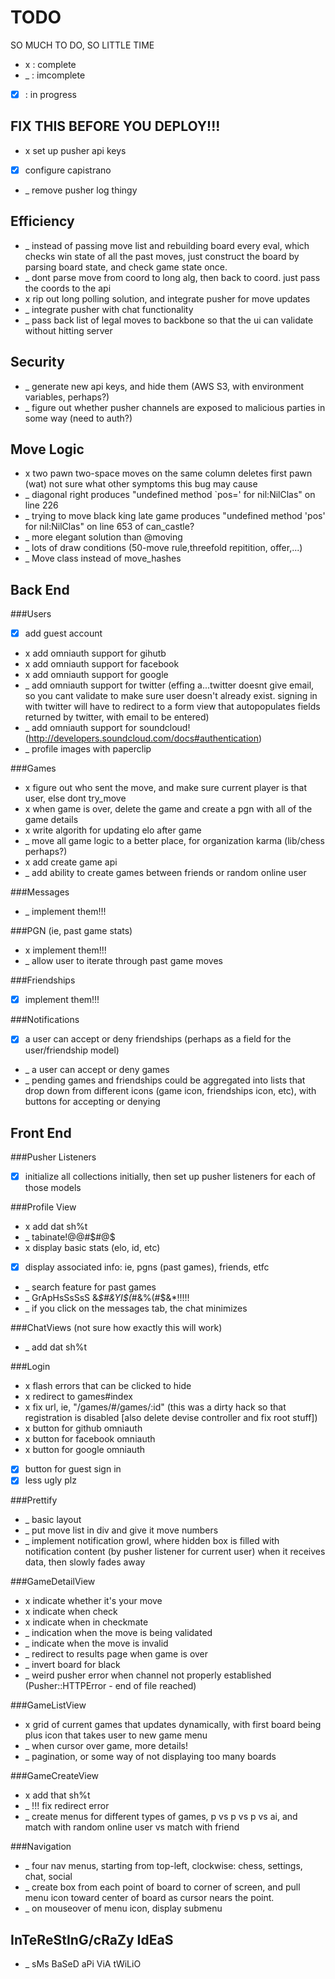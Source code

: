 TODO
====
SO MUCH TO DO, SO LITTLE TIME
*  x  : complete
*  _  : imcomplete
* [x] : in progress

FIX THIS BEFORE YOU DEPLOY!!!
-----------------------------
* x set up pusher api keys
* [x] configure capistrano
* _ remove pusher log thingy

Efficiency
----------
* _ instead of passing move list and rebuilding board every eval, which checks win state of all the past moves, just construct the board by parsing board state, and check game state once.
* _ dont parse move from coord to long alg, then back to coord. just pass the coords to the api
* x rip out long polling solution, and integrate pusher for move updates
* _ integrate pusher with chat functionality
* _ pass back list of legal moves to backbone so that the ui can validate without hitting server

Security
--------
* _ generate new api keys, and hide them (AWS S3, with environment variables, perhaps?)
* _ figure out whether pusher channels are exposed to malicious parties in some way (need to auth?)

Move Logic
----------
* x two pawn two-space moves on the same column deletes first pawn (wat) not sure what other symptoms this bug may cause
* _ diagonal right produces "undefined method `pos=' for nil:NilClas" on line 226
* _ trying to move black king late game produces "undefined method 'pos' for nil:NilClas" on line 653 of can_castle?
* _ more elegant solution than @moving
* _ lots of draw conditions (50-move rule,threefold repitition, offer,...)
* _ Move class instead of move_hashes

Back End
--------
###Users
* [x] add guest account
* x add omniauth support for gihutb
* x add omniauth support for facebook
* x add omniauth support for google
* _ add omniauth support for twitter (effing a...twitter doesnt give email, so you cant validate to make sure user doesn't already exist. signing in with twitter will have to redirect to a form view that autopopulates fields returned by twitter, with email to be entered)
* _ add omniauth support for soundcloud! (http://developers.soundcloud.com/docs#authentication)
* _ profile images with paperclip

###Games
* x figure out who sent the move, and make sure current player is that user, else dont try_move
* x when game is over, delete the game and create a pgn with all of the game details
* x write algorith for updating elo after game
* _ move all game logic to a better place, for organization karma (lib/chess perhaps?)
* x add create game api
* _ add ability to create games between friends or random online user

###Messages
* _ implement them!!!

###PGN (ie, past game stats)
* x implement them!!!
* _ allow user to iterate through past game moves

###Friendships
* [x] implement them!!!

###Notifications
* [x] a user can accept or deny friendships (perhaps as a field for the user/friendship model)
* _ a user can accept or deny games
* _ pending games and friendships could be aggregated into lists that drop down from different icons (game icon, friendships icon, etc), with buttons for accepting or denying

Front End
---------

###Pusher Listeners
* [x] initialize all collections initially, then set up pusher listeners for each of those models

###Profile View
* x add dat sh%t
* _ tabinate!@@#$#@$
* x display basic stats (elo, id, etc)
* [x] display associated info: ie, pgns (past games), friends, etfc
* _ search feature for past games
* _ GrApHsSsSsS &*$#&YI$(*#&%(#$&*!!!!!
* _ if you click on the messages tab, the chat minimizes

###ChatViews (not sure how exactly this will work)
* _ add dat sh%t

###Login
* x flash errors that can be clicked to hide
* x redirect to games#index
* x fix url, ie, "/games/#/games/:id" (this was a dirty hack so that registration is disabled [also delete devise controller and fix root stuff])
* x button for github omniauth
* x button for facebook omniauth
* x button for google omniauth
* [x] button for guest sign in
* [x] less ugly plz

###Prettify
* _ basic layout
* _ put move list in div and give it move numbers
* _ implement notification growl, where hidden box is filled with notification content (by pusher listener for current user) when it receives data, then slowly fades away

###GameDetailView
* x indicate whether it's your move
* x indicate when check
* x indicate when in checkmate
* _ indication when the move is being validated
* _ indicate when the move is invalid
* _ redirect to results page when game is over
* _ invert board for black
* _ weird pusher error when channel not properly established (Pusher::HTTPError - end of file reached)

###GameListView
* x grid of current games that updates dynamically, with first board being plus icon that takes user to new game menu
* _ when cursor over game, more details!
* _ pagination, or some way of not displaying too many boards

###GameCreateView
* x add that sh%t
* _ !!! fix redirect error
* _ create menus for different types of games, p vs p vs p vs ai, and match with random online user vs match with friend

###Navigation
* _ four nav menus, starting from top-left, clockwise: chess, settings, chat, social
* _ create box from each point of board to corner of screen, and pull menu icon toward center of board as cursor nears the point.
* _ on mouseover of menu icon, display submenu

InTeReStInG/cRaZy IdEaS
-----------------------
* _ sMs BaSeD aPi ViA tWiLiO
